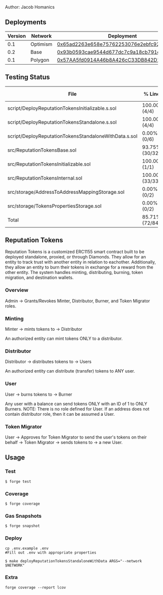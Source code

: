 Author: Jacob Homanics 

## Deployments
Version | Network | Deployment
--- | --- | --- |
0.1 | Optimism | [0x65ad2263e658e75762253076e2ebfc9211e05d2f](https://optimistic.etherscan.io/address/0x65ad2263e658e75762253076e2ebfc9211e05d2f)
0.2 | Base | [0x93b0593cae9544d677dc7c9a18cb791e634bf8d9](https://basescan.org/address/0x93b0593cae9544d677dc7c9a18cb791e634bf8d9)
0.1 | Polygon | [0x57AA5fd0914A46b8A426cC33DB842D1BB1aeADa2](https://polygonscan.com/address/0x57AA5fd0914A46b8A426cC33DB842D1BB1aeADa2)

## Testing Status
| File                                                  | % Lines         | % Statements    | % Branches      | % Funcs         |
|-------------------------------------------------------|-----------------|-----------------|-----------------|-----------------|
| script/DeployReputationTokensInitializable.s.sol      | 100.00% (4/4)   | 100.00% (5/5)   | 100.00% (0/0)   | 100.00% (1/1)   |
| script/DeployReputationTokensStandalone.s.sol         | 100.00% (4/4)   | 100.00% (5/5)   | 100.00% (0/0)   | 100.00% (1/1)   |
| script/DeployReputationTokensStandaloneWithData.s.sol | 0.00% (0/6)     | 0.00% (0/8)     | 100.00% (0/0)   | 0.00% (0/1)     |
| src/ReputationTokensBase.sol                          | 93.75% (30/32)  | 89.47% (34/38)  | 100.00% (10/10) | 93.75% (15/16)  |
| src/ReputationTokensInitializable.sol                 | 100.00% (1/1)   | 100.00% (1/1)   | 100.00% (0/0)   | 100.00% (1/1)   |
| src/ReputationTokensInternal.sol                      | 100.00% (33/33) | 100.00% (43/43) | 100.00% (4/4)   | 100.00% (10/10) |
| src/storage/AddressToAddressMappingStorage.sol        | 0.00% (0/2)     | 0.00% (0/2)     | 100.00% (0/0)   | 0.00% (0/1)     |
| src/storage/TokensPropertiesStorage.sol               | 0.00% (0/2)     | 0.00% (0/2)     | 100.00% (0/0)   | 0.00% (0/1)     |
| Total                                                 | 85.71% (72/84)  | 84.62% (88/104) | 100.00% (14/14) | 87.50% (28/32)  |

## Reputation Tokens

Reputation Tokens is a customized ERC1155 smart contract built to be deployed standalone, proxied, or through Diamonds.
They allow for an entity to track trust with another entity in relation to eachother.
Additionally, they allow an entity to burn their tokens in exchange for a reward from the other entity.
The system handles minting, distributing, burning, token migration, and destination wallets.

### Overview

Admin -> Grants/Revokes Minter, Distributor, Burner, and Token Migrator roles.

### Minting

Minter -> mints tokens to -> Distributor 

An authorized entity can mint tokens ONLY to a distributor.

### Distributor

Distributor -> distributes tokens to -> Users

An authorized entity can distribute (transfer) tokens to ANY user.

### User

User -> burns tokens to -> Burner

Any user with a balance can send tokens ONLY with an ID of 1 to ONLY Burners.
NOTE: There is no role defined for User. If an address does not contain distributor role, then it can be assumed a User.

### Token Migrator

User -> Approves for Token Migrator to send the user's tokens on their behalf -> Token Migrator -> sends tokens to -> a new User.

## Usage

### Test

```shell
$ forge test
```

### Coverage

```shell
$ forge coverage
```

### Gas Snapshots

```shell
$ forge snapshot
```

### Deploy

```shell
cp .env.example .env
#Fill out .env with appropriate properties

$ make deployReputationTokensStandaloneWithData ARGS="--network $NETWORK"
```

### Extra

```shell
forge coverage --report lcov
```